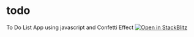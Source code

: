 # todo
 To Do List App using javascript and Confetti Effect
[![Open in StackBlitz](https://developer.stackblitz.com/img/open_in_stackblitz.svg)](https://stackblitz.com/github/nikhat29/todo)
